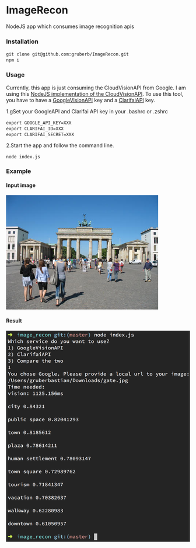 # ImageRecon
NodeJS app which consumes image recognition apis

### Installation
```
git clone git@github.com:gruberb/ImageRecon.git
npm i
```


### Usage

Currently, this app is just consuming the CloudVisionAPI from Google. I am using this [NodeJS implementation of the CloudVisionAPI](https://github.com/tejitak/node-cloud-vision-api).
To use this tool, you have to have a [GoogleVisionAPI](https://cloud.google.com/vision/) key and a [ClarifaiAPI](https://www.clarifai.com) key.

1.gSet your GoogleAPI and Clarifai API key in your .bashrc or .zshrc
```
export GOOGLE_API_KEY=XXX
export CLARIFAI_ID=XXX
export CLARIFAI_SECRET=XXX
```

2.Start the app and follow the command line. 
```
node index.js
```

### Example 

#### Input image
![alt tag](https://raw.githubusercontent.com/gruberb/ImageRecon/master/assets/gate.jpg)

#### Result
![alt tag](https://raw.githubusercontent.com/gruberb/ImageRecon/master/assets/ex.png)
